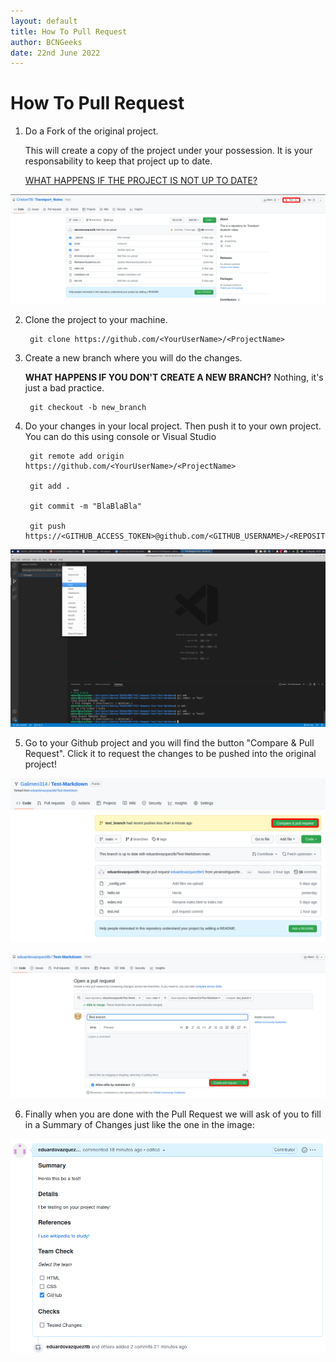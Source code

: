 ```yaml
---
layout: default
title: How To Pull Request
author: BCNGeeks
date: 22nd June 2022
---
```


# How To Pull Request

1. Do a Fork of the original project.

    This will create a copy of the project under your possession. It is your responsability to keep that project up to date.

    [WHAT HAPPENS IF THE PROJECT IS NOT UP TO DATE?](./uptodate.md)

![Fork Button](./img/Fork.png)    

2. Clone the project to your machine. 

        git clone https://github.com/<YourUserName>/<ProjectName>

3. Create a new branch where you will do the changes.

    **WHAT HAPPENS IF YOU DON'T CREATE A NEW BRANCH?** Nothing, it's just a bad practice.

        git checkout -b new_branch
    
4. Do your changes in your local project. Then push it to your own project. You can do this using console or Visual Studio

        git remote add origin https://github.com/<YourUserName>/<ProjectName>

        git add .

        git commit -m "BlaBlaBla"

        git push https://<GITHUB_ACCESS_TOKEN>@github.com/<GITHUB_USERNAME>/<REPOSITORY_NAME>.git

![Visual-Studio-Push](./img/Push.png)

5. Go to your Github project and you will find the button "Compare & Pull Request". Click it to request the changes to be pushed into the original project!

![Pull-Request](./img/ComparePullRequest.png)

![Open-Request](./img/OpenPullRequest.png)

6. Finally when you are done with the Pull Request we will ask of you to fill in a Summary of Changes just like the one in the image:

![Summary Of Changes](./img/Pull%20Request%20Summary.png)
